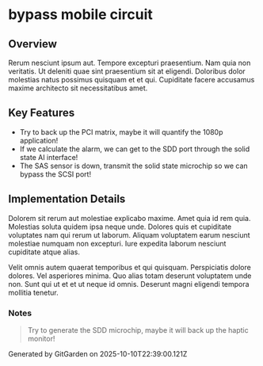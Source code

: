 # bypass mobile circuit

## Overview
Rerum nesciunt ipsum aut. Tempore excepturi praesentium. Nam quia non veritatis. Ut deleniti quae sint praesentium sit at eligendi. Doloribus dolor molestias natus possimus quisquam et et qui. Cupiditate facere accusamus maxime architecto sit necessitatibus amet.

## Key Features
- Try to back up the PCI matrix, maybe it will quantify the 1080p application!
- If we calculate the alarm, we can get to the SDD port through the solid state AI interface!
- The SAS sensor is down, transmit the solid state microchip so we can bypass the SCSI port!

## Implementation Details
Dolorem sit rerum aut molestiae explicabo maxime. Amet quia id rem quia. Molestias soluta quidem ipsa neque unde. Dolores quis et cupiditate voluptates nam qui rerum ut laborum. Aliquam voluptatem earum nesciunt molestiae numquam non excepturi. Iure expedita laborum nesciunt cupiditate atque alias.
 Velit omnis autem quaerat temporibus et qui quisquam. Perspiciatis dolore dolores. Vel asperiores minima. Quo alias totam deserunt voluptatem unde non. Sunt qui ut et et ut neque id omnis. Deserunt magni eligendi tempora mollitia tenetur.

### Notes
> Try to generate the SDD microchip, maybe it will back up the haptic monitor!

Generated by GitGarden on 2025-10-10T22:39:00.121Z